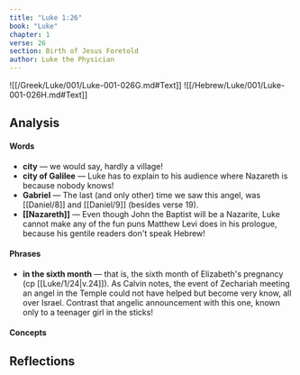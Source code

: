 ```yaml
---
title: "Luke 1:26"
book: "Luke"
chapter: 1
verse: 26
section: Birth of Jesus Foretold
author: Luke the Physician
---
```

![[/Greek/Luke/001/Luke-001-026G.md#Text]]
![[/Hebrew/Luke/001/Luke-001-026H.md#Text]]

## Analysis

#### Words
- **city** — we would say, hardly a village!
- **city of Galilee** — Luke has to explain to his audience where Nazareth is because nobody knows!
- **Gabriel** — The last (and only other) time we saw this angel, was [[Daniel/8]] and [[Daniel/9]] (besides verse 19).
- **[[Nazareth]]** — Even though John the Baptist will be a Nazarite, Luke cannot make any of the fun puns Matthew Levi does in his prologue, because his gentile readers don't speak Hebrew!

#### Phrases
- **in the sixth month** — that is, the sixth month of Elizabeth's pregnancy (cp [[Luke/1/24|v.24]]).  As Calvin notes, the event of Zechariah meeting an angel in the Temple could not have helped but become very know, all over Israel.  Contrast that angelic announcement with this one, known only to a teenager girl in the sticks!

#### Concepts

## Reflections
